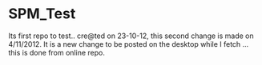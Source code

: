 SPM_Test
========

Its first repo to test.. cre@ted on 23-10-12, this second change is made on 4/11/2012.
It is a  new change to be posted on the desktop while I fetch ... this is done from online repo.